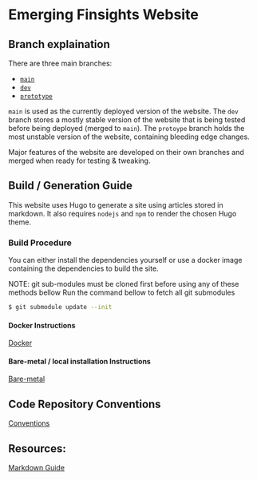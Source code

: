 # Emerging Finsights Website

## Branch explaination

There are three main branches:
- [`main`](https://github.com/Emerging-Finsights/Website-Development/tree/main) 
- [`dev`](https://github.com/Emerging-Finsights/Website-Development/tree/dev)
- [`prototype`](https://github.com/Emerging-Finsights/Website-Development/tree/prototype)

`main` is used as the currently deployed version of the website. The `dev` branch stores a mostly stable version of the website that is being tested before being deployed (merged to `main`). The `protoype` branch holds the most unstable version of the website, containing bleeding edge changes.

Major features of the website are developed on their own branches and merged when ready for testing & tweaking.

## Build / Generation Guide

This website uses Hugo to generate a site using articles stored in markdown. 
It also requires `nodejs` and `npm` to render the chosen Hugo theme.

### Build Procedure

You can either install the dependencies yourself or use a docker image containing the dependencies to build the site.

NOTE: git sub-modules must be cloned first before using any of these methods bellow
Run the command bellow to fetch all git submodules
```bash
$ git submodule update --init
``` 

#### Docker Instructions
[Docker](./docs/docker.md)

#### Bare-metal / local installation Instructions
[Bare-metal](./docs/bare-metal.md)


## Code Repository Conventions

[Conventions](./docs/conventions.md)

## **Resources:**

[Markdown Guide](https://www.markdownguide.org/basic-syntax/)
